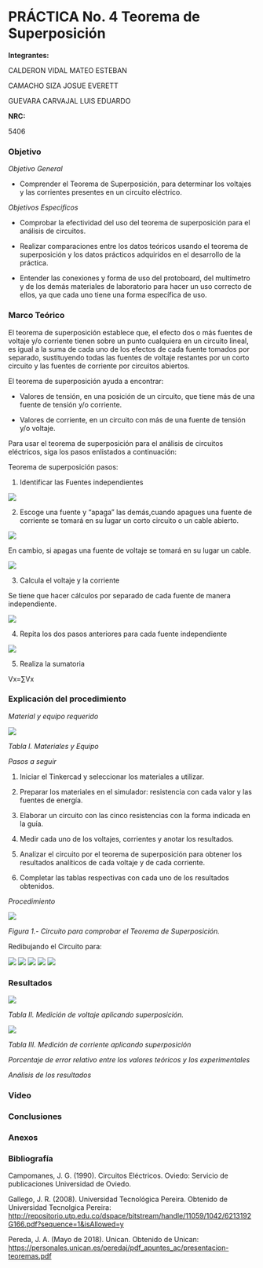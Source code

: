 
# PRÁCTICA No. 4 Teorema de Superposición

**Integrantes:**

CALDERON VIDAL MATEO ESTEBAN

CAMACHO SIZA JOSUE EVERETT

GUEVARA CARVAJAL LUIS EDUARDO

**NRC:**

5406

### Objetivo

*Objetivo General*

- Comprender el Teorema de Superposición, para determinar los voltajes y las corrientes presentes en un circuito eléctrico.

*Objetivos Especificos*

- Comprobar la efectividad del uso del teorema de superposición para el análisis de circuitos.

- Realizar comparaciones entre los datos teóricos usando el teorema de superposición y los datos prácticos adquiridos en el desarrollo de la práctica.

- Entender las conexiones y forma de uso del protoboard, del multímetro y de los   demás materiales de laboratorio para hacer un uso correcto de ellos, ya que cada uno tiene una forma específica de uso.

### Marco Teórico

El teorema de superposición establece que, el efecto dos o más fuentes de voltaje y/o corriente tienen sobre un punto cualquiera en un circuito lineal, es igual a la suma de cada uno de los efectos de cada fuente tomados por separado, sustituyendo todas las fuentes de voltaje restantes por un corto circuito y las fuentes de corriente por circuitos abiertos.

El teorema de superposición ayuda a encontrar:

- Valores de tensión, en una posición de un circuito, que tiene más de una fuente de tensión y/o corriente.

- Valores de corriente, en un circuito con más de una fuente de tensión y/o voltaje.

Para usar el teorema de superposición para el análisis de circuitos eléctricos, siga los pasos enlistados a continuación:

Teorema de superposición pasos:

1. Identificar las Fuentes independientes

<img src="Imagenes/circuito1.jpg">

2. Escoge una fuente y “apaga” las demás,cuando apagues una fuente de corriente se tomará en su lugar un corto circuito o un cable abierto.

<img src="Imagenes/circuito2.jpg">

En cambio, si apagas una fuente de voltaje se tomará en su lugar un cable.

<img src="Imagenes/circuito3.jpg">

3. Calcula el voltaje y la corriente

Se tiene que hacer cálculos por separado de cada fuente de manera independiente.

<img src="Imagenes/circuitoa.jpg">

4. Repita los dos pasos anteriores para cada fuente independiente

<img src="Imagenes/circuitob.jpg">

5. Realiza la sumatoria

Vx=∑Vx

### Explicación del procedimiento

*Material y equipo requerido*

<img src="Imagenes/tabla1.jpg">

*Tabla I. Materiales y Equipo*

*Pasos a seguir*

1. Iniciar el Tinkercad y seleccionar los materiales a utilizar.

2. Preparar los materiales en el simulador: resistencia con cada valor y las fuentes de energía.

3. Elaborar un circuito con las cinco resistencias con la forma indicada en la guía.

4. Medir cada uno de los voltajes, corrientes y anotar los resultados.

5. Analizar el circuito por el teorema de superposición para obtener los resultados analíticos de cada voltaje y de cada corriente.
 
6. Completar las tablas respectivas con cada uno de los resultados obtenidos.

*Procedimiento*

<img src="Imagenes/fig1a.jpg">

*Figura 1.- Circuito para comprobar el Teorema de Superposición.*

Redibujando el Circuito para:

<img src="Imagenes/circuitoA.jpeg">

<img src="Imagenes/circuitoA2.jpeg">

<img src="Imagenes/circuitoB.jpeg">

<img src="Imagenes/circuitoB2.jpeg">

<img src="Imagenes/circuitoB3.jpeg">

### Resultados

<img src="Imagenes/tabla2.jpg">

*Tabla II. Medición de voltaje aplicando superposición.*

<img src="Imagenes/tabla3.jpg">

*Tabla III. Medición de corriente aplicando superposición*

*Porcentaje de error relativo entre los valores teóricos y los experimentales*

*Análisis de los resultados*

### Video

### Conclusiones

### Anexos

### Bibliografía

Campomanes, J. G. (1990). Circuitos Eléctricos. Oviedo: Servicio de publicaciones Universidad de Oviedo.

Gallego, J. R. (2008). Universidad Tecnológica Pereira. Obtenido de Universidad Tecnolgica Pereira: http://repositorio.utp.edu.co/dspace/bitstream/handle/11059/1042/6213192G166.pdf?sequence=1&isAllowed=y

Pereda, J. A. (Mayo de 2018). Unican. Obtenido de Unican: https://personales.unican.es/peredaj/pdf_apuntes_ac/presentacion-teoremas.pdf
